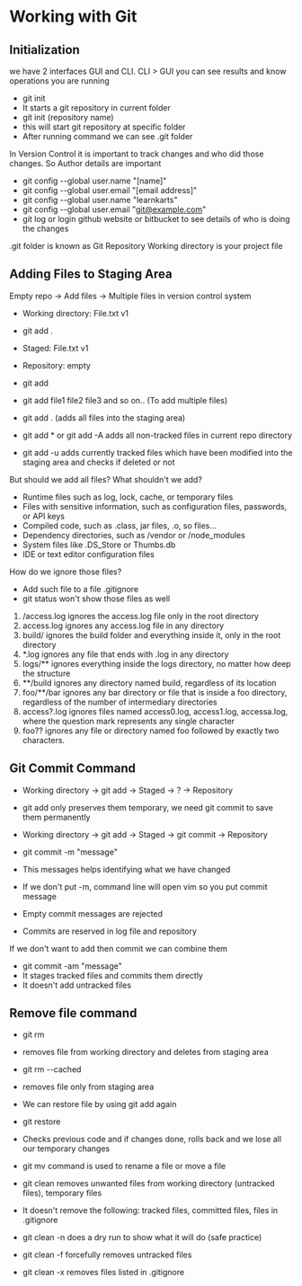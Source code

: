 # Working with Git

## Initialization
we have 2 interfaces GUI and CLI. CLI > GUI you can see results and know operations you are running

- git init
- It starts a git repository in current folder
- git init (repository name)
- this will start git repository at specific folder
- After running command we can see .git folder

In Version Control it is important to track changes and who did those changes. So Author details are important
- git config --global user.name "[name]"
- git config --global user.email "[email address]"
- git config --global user.name "learnkarts"
- git config --global user.email "git@example.com"
- git log or login github website  or bitbucket to see details of who is doing the changes

.git folder is known as Git Repository
Working directory is your project file

## Adding Files to Staging Area
Empty repo -> Add files -> Multiple files in version control system

- Working directory: File.txt v1
- git add .
- Staged: File.txt v1
- Repository: empty

- git add <filename>
- git add file1 file2 file3 and so on.. (To add multiple files)
- git add . (adds all files into the staging area)
- git add * or git add -A adds all non-tracked files in current repo directory
- git add -u adds currently tracked files which have been modified into the staging area and checks if deleted or not

But should we add all files? What shouldn't we add?
- Runtime files such as log, lock, cache, or temporary files
- Files with sensitive information, such as configuration files, passwords, or API keys
- Compiled code, such as .class, jar files, .o, so files...
- Dependency directories, such as /vendor or /node_modules
- System files like .DS_Store or Thumbs.db
- IDE or text editor configuration files

How do we ignore those files?
- Add such file to a file .gitignore
- git status won't show those files as well

1. /access.log ignores the access.log file only in the root directory
2. access.log ignores any access.log file in any directory
3. build/  ignores the build folder and everything inside it, only in the root directory
4. *.log ignores any file that ends with .log in any directory
5. logs/** ignores everything inside the logs directory, no matter how deep the structure
6. **/build ignores any directory named build, regardless of its location
7. foo/**/bar ignores any bar directory or file that is inside a foo directory, regardless of the number of intermediary directories
8. access?.log  ignores files named access0.log, access1.log, accessa.log, where the question mark represents any single character
9. foo?? ignores any file or directory named foo followed by exactly two characters.

## Git Commit Command
- Working directory -> git add -> Staged -> ? -> Repository
- git add only preserves them temporary, we need git commit to save them permanently
- Working directory -> git add -> Staged -> git commit -> Repository

- git commit -m "message"
- This messages helps identifying what we have changed
- If we don't put -m, command line will open vim so you put commit message
- Empty commit messages are rejected
- Commits are reserved in log file and repository

If we don't want to add then commit we can combine them
- git commit -am "message"
- It stages tracked files and commits them directly
- It doesn't add untracked files

## Remove file command
- git rm <filename>
- removes file from working directory and deletes from staging area

- git rm --cached <filename>
- removes file only from staging area
- We can restore file by using git add again

- git restore <filename>
- Checks previous code and if changes done, rolls back and we lose all our temporary changes

- git mv <filename> command is used to rename a file or move a file

- git clean removes unwanted files from working directory (untracked files), temporary files
- It doesn't remove the following: tracked files, committed files, files in .gitignore

- git clean -n does a dry run to show what it will do (safe practice)
- git clean -f forcefully removes untracked files
- git clean -x removes files listed in .gitignore





